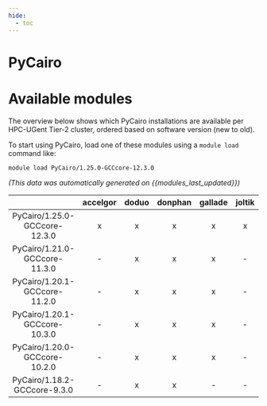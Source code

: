 ```yaml
---
hide:
  - toc
---
```


PyCairo
=======

# Available modules


The overview below shows which PyCairo installations are available per HPC-UGent Tier-2 cluster, ordered based on software version (new to old).

To start using PyCairo, load one of these modules using a `module load` command like:

```shell
module load PyCairo/1.25.0-GCCcore-12.3.0
```

*(This data was automatically generated on {{modules_last_updated}})*  

| |accelgor|doduo|donphan|gallade|joltik|shinx|
| :---: | :---: | :---: | :---: | :---: | :---: | :---: |
|PyCairo/1.25.0-GCCcore-12.3.0|x|x|x|x|x|x|
|PyCairo/1.21.0-GCCcore-11.3.0|-|x|x|x|-|x|
|PyCairo/1.20.1-GCCcore-11.2.0|-|x|x|x|-|-|
|PyCairo/1.20.1-GCCcore-10.3.0|-|x|x|x|-|-|
|PyCairo/1.20.0-GCCcore-10.2.0|-|x|x|x|-|-|
|PyCairo/1.18.2-GCCcore-9.3.0|-|x|x|-|-|-|
